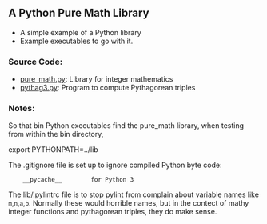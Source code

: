 ## A Python Pure Math Library
* A simple example of a Python library
* Example executables to go with it.

### Source Code:

* [pure\_math.py](lib/pure_math.py): Library for integer mathematics
* [pythag3.py](bin/pythag3.py): Program to compute Pythagorean triples

### Notes:

So that bin Python executables find the pure\_math library, when testing from
within the bin directory,

  export PYTHONPATH=../lib

The .gitignore file is set up to ignore compiled Python byte code:
```
    __pycache__        for Python 3
```

The lib/.pylintrc file is to stop pylint from complain about variable
names like `m`,`n`,`a`,`b`.  Normally these would horrible names, but
in the contect of mathy integer functions and pythagorean triples,
they do make sense. 
